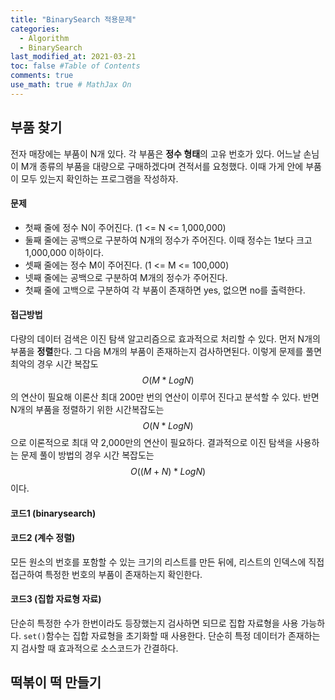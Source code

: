 ```yaml
---
title: "BinarySearch 적용문제"
categories: 
  - Algorithm
  - BinarySearch
last_modified_at: 2021-03-21
toc: false #Table of Contents
comments: true
use_math: true # MathJax On
---
```


## 부품 찾기

전자 매장에는 부품이 N개 있다. 각 부품은 **정수 형태**의 고유 번호가 있다. 어느날 손님이 M개 종류의 부품을 대량으로 구매하겠다며 견적서를 요청했다. 이때 가게 안에 부품이 모두 있는지 확인하는 프로그램을 작성하자.

#### 문제
- 첫째 줄에 정수 N이 주어진다. (1 <= N <= 1,000,000)
- 둘째 줄에는 공백으로 구분하여 N개의 정수가 주어진다. 이때 정수는 1보다 크고 1,000,000 이하이다.
- 셋째 줄에는 정수 M이 주어진다. (1 <= M <= 100,000)
- 넷째 줄에는 공백으로 구분하여 M개의 정수가 주어진다.
- 첫째 줄에 고백으로 구분하여 각 부품이 존재하면 yes, 없으면 no를 출력한다.

#### 접근방법
다량의 데이터 검색은 이진 탐색 알고리즘으로 효과적으로 처리할 수 있다. 먼저 N개의 부품을 **정렬**한다. 그 다음 M개의 부품이 존재하는지 검사하면된다. 이렇게 문제를 풀면 최악의 경우 시간 복잡도 $$O(M * LogN)$$ 의 연산이 필요해 이론산 최대 200만 번의 연산이 이루어 진다고 분석할 수 있다. 반면 N개의 부품을 정렬하기 위한 시간복잡도는 $$O(N * LogN)$$ 으로 이론적으로 최대 약 2,000만의 연산이 필요하다. 결과적으로 이진 탐색을 사용하는 문제 풀이 방법의 경우 시간 복잡도는 $$O( (M+N) * LogN )$$이다.

#### 코드1 (binarysearch)

#### 코드2 (계수 정렬)
모든 원소의 번호를 포함할 수 있는 크기의 리스트를 만든 뒤에, 리스트의 인덱스에 직접 접근하여 특정한 번호의 부품이 존재하는지 확인한다.

#### 코드3 (집합 자료형 자료)
단순히 특정한 수가 한번이라도 등장했는지 검사하면 되므로 집합 자료형을 사용 가능하다. `set()`함수는 집합 자료형을 초기화할 때 사용한다. 단순히 특정 데이터가 존재하는지 검사할 때 효과적으로 소스코드가 간결하다.

## 떡볶이 떡 만들기
